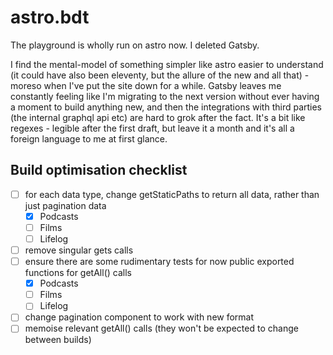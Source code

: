 # astro.bdt

The playground is wholly run on astro now. I deleted Gatsby.

I find the mental-model of something simpler like astro easier to understand (it could have also been eleventy, but the allure of the new and all that) - moreso when I've put the site down for a while. Gatsby leaves me constantly feeling like I'm migrating to the next version without ever having a moment to build anything new, and then the integrations with third parties (the internal graphql api etc) are hard to grok after the fact. It's a bit like regexes - legible after the first draft, but leave it a month and it's all a foreign language to me at first glance.

## Build optimisation checklist
- [ ] for each data type, change getStaticPaths to return all data, rather than just pagination data
    - [X] Podcasts
    - [ ] Films
    - [ ] Lifelog
- [ ] remove singular get<T>s calls
- [ ] ensure there are some rudimentary tests for now public exported functions for getAll<T>() calls
    - [X] Podcasts
    - [ ] Films
    - [ ] Lifelog
- [ ] change pagination component to work with new format
- [ ] memoise relevant getAll<T>() calls (they won't be expected to change between builds)
